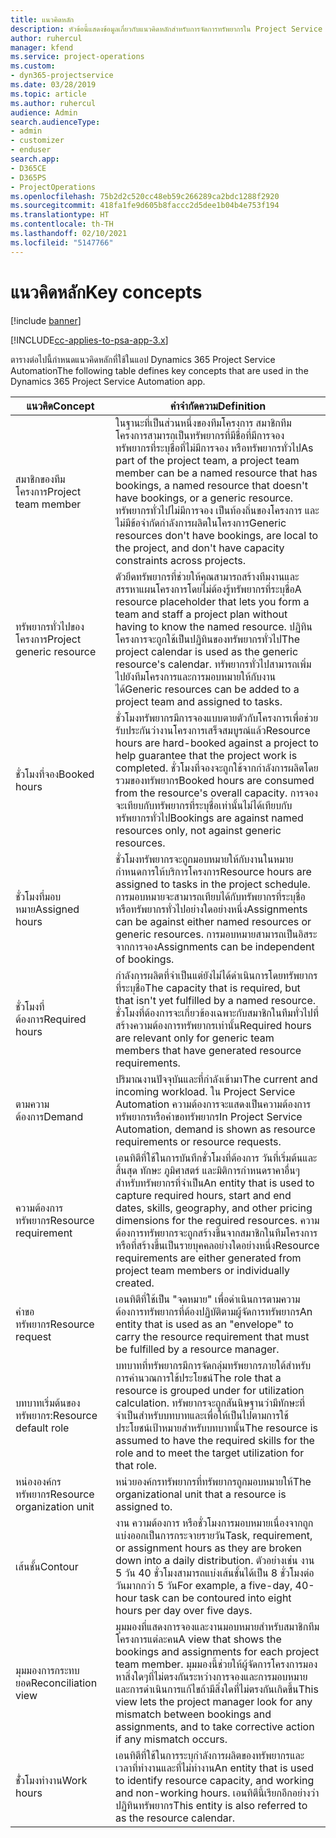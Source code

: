 ```yaml
---
title: แนวคิดหลัก
description: หัวข้อนี้แสดงข้อมูลเกี่ยวกับแนวคิดหลักสำหรับการจัดการทรัพยากรใน Project Service Automation
author: ruhercul
manager: kfend
ms.service: project-operations
ms.custom:
- dyn365-projectservice
ms.date: 03/28/2019
ms.topic: article
ms.author: ruhercul
audience: Admin
search.audienceType:
- admin
- customizer
- enduser
search.app:
- D365CE
- D365PS
- ProjectOperations
ms.openlocfilehash: 75b2d2c520cc48eb59c266289ca2bdc1288f2920
ms.sourcegitcommit: 418fa1fe9d605b8faccc2d5dee1b04b4e753f194
ms.translationtype: HT
ms.contentlocale: th-TH
ms.lasthandoff: 02/10/2021
ms.locfileid: "5147766"
---
```

# <a name="key-concepts"></a><span data-ttu-id="0d934-103">แนวคิดหลัก</span><span class="sxs-lookup"><span data-stu-id="0d934-103">Key concepts</span></span>

[!include [banner](../includes/psa-now-project-operations.md)]

[!INCLUDE[cc-applies-to-psa-app-3.x](../includes/cc-applies-to-psa-app-3x.md)]

<span data-ttu-id="0d934-104">ตารางต่อไปนี้กำหนดแนวคิดหลักที่ใช้ในแอป Dynamics 365 Project Service Automation</span><span class="sxs-lookup"><span data-stu-id="0d934-104">The following table defines key concepts that are used in the Dynamics 365 Project Service Automation app.</span></span>

| <span data-ttu-id="0d934-105">แนวคิด</span><span class="sxs-lookup"><span data-stu-id="0d934-105">Concept</span></span>                    | <span data-ttu-id="0d934-106">คำจำกัดความ</span><span class="sxs-lookup"><span data-stu-id="0d934-106">Definition</span></span> |
|----------------------------|------------|
| <span data-ttu-id="0d934-107">สมาชิกของทีมโครงการ</span><span class="sxs-lookup"><span data-stu-id="0d934-107">Project team member</span></span>        | <span data-ttu-id="0d934-108">ในฐานะที่เป็นส่วนหนึ่งของทีมโครงการ สมาชิกทีมโครงการสามารถเป็นทรัพยากรที่มีชื่อที่มีการจอง ทรัพยากรที่ระบุชื่อที่ไม่มีการจอง หรือทรัพยากรทั่วไป</span><span class="sxs-lookup"><span data-stu-id="0d934-108">As part of the project team, a project team member can be a named resource that has bookings, a named resource that doesn't have bookings, or a generic resource.</span></span> <span data-ttu-id="0d934-109">ทรัพยากรทั่วไปไม่มีการจอง เป็นท้องถิ่นของโครงการ และไม่มีข้อจำกัดกำลังการผลิตในโครงการ</span><span class="sxs-lookup"><span data-stu-id="0d934-109">Generic resources don't have bookings, are local to the project, and don't have capacity constraints across projects.</span></span> |
| <span data-ttu-id="0d934-110">ทรัพยากรทั่วไปของโครงการ</span><span class="sxs-lookup"><span data-stu-id="0d934-110">Project generic resource</span></span>   | <span data-ttu-id="0d934-111">ตัวยึดทรัพยากรที่ช่วยให้คุณสามารถสร้างทีมงานและสรรหาแผนโครงการโดยไม่ต้องรู้ทรัพยากรที่ระบุชื่อ</span><span class="sxs-lookup"><span data-stu-id="0d934-111">A resource placeholder that lets you form a team and staff a project plan without having to know the named resource.</span></span> <span data-ttu-id="0d934-112">ปฏิทินโครงการจะถูกใช้เป็นปฏิทินของทรัพยากรทั่วไป</span><span class="sxs-lookup"><span data-stu-id="0d934-112">The project calendar is used as the generic resource's calendar.</span></span> <span data-ttu-id="0d934-113">ทรัพยากรทั่วไปสามารถเพิ่มไปยังทีมโครงการและการมอบหมายให้กับงานได้</span><span class="sxs-lookup"><span data-stu-id="0d934-113">Generic resources can be added to a project team and assigned to tasks.</span></span> |
| <span data-ttu-id="0d934-114">ชั่วโมงที่จอง</span><span class="sxs-lookup"><span data-stu-id="0d934-114">Booked hours</span></span>               | <span data-ttu-id="0d934-115">ชั่วโมงทรัพยากรมีการจองแบบตายตัวกับโครงการเพื่อช่วยรับประกันว่างานโครงการเสร็จสมบูรณ์แล้ว</span><span class="sxs-lookup"><span data-stu-id="0d934-115">Resource hours are hard-booked against a project to help guarantee that the project work is completed.</span></span> <span data-ttu-id="0d934-116">ชั่วโมงที่จองจะถูกใช้จากกำลังการผลิตโดยรวมของทรัพยากร</span><span class="sxs-lookup"><span data-stu-id="0d934-116">Booked hours are consumed from the resource's overall capacity.</span></span> <span data-ttu-id="0d934-117">การจองจะเทียบกับทรัพยากรที่ระบุชื่อเท่านั้นไม่ได้เทียบกับทรัพยากรทั่วไป</span><span class="sxs-lookup"><span data-stu-id="0d934-117">Bookings are against named resources only, not against generic resources.</span></span> |
| <span data-ttu-id="0d934-118">ชั่วโมงที่มอบหมาย</span><span class="sxs-lookup"><span data-stu-id="0d934-118">Assigned hours</span></span>             | <span data-ttu-id="0d934-119">ชั่วโมงทรัพยากรจะถูกมอบหมายให้กับงานในหมายกำหนดการให้บริการโครงการ</span><span class="sxs-lookup"><span data-stu-id="0d934-119">Resource hours are assigned to tasks in the project schedule.</span></span> <span data-ttu-id="0d934-120">การมอบหมายจะสามารถเทียบได้กับทรัพยากรที่ระบุชื่อหรือทรัพยากรทั่วไปอย่างใดอย่างหนึ่ง</span><span class="sxs-lookup"><span data-stu-id="0d934-120">Assignments can be against either named resources or generic resources.</span></span> <span data-ttu-id="0d934-121">การมอบหมายสามารถเป็นอิสระจากการจอง</span><span class="sxs-lookup"><span data-stu-id="0d934-121">Assignments can be independent of bookings.</span></span> |
| <span data-ttu-id="0d934-122">ชั่วโมงที่ต้องการ</span><span class="sxs-lookup"><span data-stu-id="0d934-122">Required hours</span></span>             | <span data-ttu-id="0d934-123">กำลังการผลิตที่จำเป็นแต่ยังไม่ได้ดำเนินการโดยทรัพยากรที่ระบุชื่อ</span><span class="sxs-lookup"><span data-stu-id="0d934-123">The capacity that is required, but that isn't yet fulfilled by a named resource.</span></span> <span data-ttu-id="0d934-124">ชั่วโมงที่ต้องการจะเกี่ยวข้องเฉพาะกับสมาชิกในทีมทั่วไปที่สร้างความต้องการทรัพยากรเท่านั้น</span><span class="sxs-lookup"><span data-stu-id="0d934-124">Required hours are relevant only for generic team members that have generated resource requirements.</span></span> |
| <span data-ttu-id="0d934-125">ตามความต้องการ</span><span class="sxs-lookup"><span data-stu-id="0d934-125">Demand</span></span>                     | <span data-ttu-id="0d934-126">ปริมาณงานปัจจุบันและที่กำลังเข้ามา</span><span class="sxs-lookup"><span data-stu-id="0d934-126">The current and incoming workload.</span></span> <span data-ttu-id="0d934-127">ใน Project Service Automation ความต้องการจะแสดงเป็นความต้องการทรัพยากรหรือคำขอทรัพยากร</span><span class="sxs-lookup"><span data-stu-id="0d934-127">In Project Service Automation, demand is shown as resource requirements or resource requests.</span></span> |
| <span data-ttu-id="0d934-128">ความต้องการทรัพยากร</span><span class="sxs-lookup"><span data-stu-id="0d934-128">Resource requirement</span></span>       | <span data-ttu-id="0d934-129">เอนทิตีที่ใช้ในการบันทึกชั่วโมงที่ต้องการ วันที่เริ่มต้นและสิ้นสุด ทักษะ ภูมิศาสตร์ และมิติการกำหนดราคาอื่นๆสำหรับทรัพยากรที่จำเป็น</span><span class="sxs-lookup"><span data-stu-id="0d934-129">An entity that is used to capture required hours, start and end dates, skills, geography, and other pricing dimensions for the required resources.</span></span> <span data-ttu-id="0d934-130">ความต้องการทรัพยากรจะถูกสร้างขึ้นจากสมาชิกในทีมโครงการหรือที่สร้างขึ้นเป็นรายบุคคลอย่างใดอย่างหนึ่ง</span><span class="sxs-lookup"><span data-stu-id="0d934-130">Resource requirements are either generated from project team members or individually created.</span></span> |
| <span data-ttu-id="0d934-131">คำขอทรัพยากร</span><span class="sxs-lookup"><span data-stu-id="0d934-131">Resource request</span></span>           | <span data-ttu-id="0d934-132">เอนทิตีที่ใช้เป็น "จดหมาย" เพื่อดำเนินการตามความต้องการทรัพยากรที่ต้องปฏิบัติตามผู้จัดการทรัพยากร</span><span class="sxs-lookup"><span data-stu-id="0d934-132">An entity that is used as an "envelope" to carry the resource requirement that must be fulfilled by a resource manager.</span></span> |
| <span data-ttu-id="0d934-133">บทบาทเริ่มต้นของทรัพยากร:</span><span class="sxs-lookup"><span data-stu-id="0d934-133">Resource default role</span></span>      | <span data-ttu-id="0d934-134">บทบาทที่ทรัพยากรมีการจัดกลุ่มทรัพยากรภายใต้สำหรับการคำนวณการใช้ประโยชน์</span><span class="sxs-lookup"><span data-stu-id="0d934-134">The role that a resource is grouped under for utilization calculation.</span></span> <span data-ttu-id="0d934-135">ทรัพยากรจะถูกสันนิษฐานว่ามีทักษะที่จำเป็นสำหรับบทบาทและเพื่อให้เป็นไปตามการใช้ประโยชน์เป้าหมายสำหรับบทบาทนั้น</span><span class="sxs-lookup"><span data-stu-id="0d934-135">The resource is assumed to have the required skills for the role and to meet the target utilization for that role.</span></span> |
| <span data-ttu-id="0d934-136">หน่ององค์กรทรัพยากร</span><span class="sxs-lookup"><span data-stu-id="0d934-136">Resource organization unit</span></span> | <span data-ttu-id="0d934-137">หน่วยองค์กรทรัพยากรที่ทรัพยากรถูกมอบหมายให้</span><span class="sxs-lookup"><span data-stu-id="0d934-137">The organizational unit that a resource is assigned to.</span></span> |
| <span data-ttu-id="0d934-138">เส้นชั้น</span><span class="sxs-lookup"><span data-stu-id="0d934-138">Contour</span></span>                    | <span data-ttu-id="0d934-139">งาน ความต้องการ หรือชั่วโมงการมอบหมายเนื่องจากถูกแบ่งออกเป็นการกระจายรายวัน</span><span class="sxs-lookup"><span data-stu-id="0d934-139">Task, requirement, or assignment hours as they are broken down into a daily distribution.</span></span> <span data-ttu-id="0d934-140">ตัวอย่างเช่น งาน 5 วัน 40 ชั่วโมงสามารถแบ่งเส้นชั้นได้เป็น 8 ชั่วโมงต่อวันมากกว่า 5 วัน</span><span class="sxs-lookup"><span data-stu-id="0d934-140">For example, a five-day, 40-hour task can be contoured into eight hours per day over five days.</span></span> |
| <span data-ttu-id="0d934-141">มุมมองการกระทบยอด</span><span class="sxs-lookup"><span data-stu-id="0d934-141">Reconciliation view</span></span>        | <span data-ttu-id="0d934-142">มุมมองที่แสดงการจองและงานมอบหมายสำหรับสมาชิกทีมโครงการแต่ละคน</span><span class="sxs-lookup"><span data-stu-id="0d934-142">A view that shows the bookings and assignments for each project team member.</span></span> <span data-ttu-id="0d934-143">มุมมองนี้ช่วยให้ผู้จัดการโครงการมองหาสิ่งใดๆที่ไม่ตรงกันระหว่างการจองและการมอบหมาย และการดำเนินการแก้ไขถ้ามีสิ่งใดที่ไม่ตรงกันเกิดขึ้น</span><span class="sxs-lookup"><span data-stu-id="0d934-143">This view lets the project manager look for any mismatch between bookings and assignments, and to take corrective action if any mismatch occurs.</span></span> |
| <span data-ttu-id="0d934-144">ชั่่วโมงทำงาน</span><span class="sxs-lookup"><span data-stu-id="0d934-144">Work hours</span></span>                 | <span data-ttu-id="0d934-145">เอนทิตีที่ใช้ในการระบุกำลังการผลิตของทรัพยากรและเวลาที่ทำงานและที่ไม่ทำงาน</span><span class="sxs-lookup"><span data-stu-id="0d934-145">An entity that is used to identify resource capacity, and working and non-working hours.</span></span> <span data-ttu-id="0d934-146">เอนทิตีนี้เรียกอีกอย่างว่าปฏิทินทรัพยากร</span><span class="sxs-lookup"><span data-stu-id="0d934-146">This entity is also referred to as the resource calendar.</span></span> |
